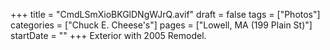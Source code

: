+++
title = "CmdLSmXioBKGlDNgWJrQ.avif"
draft = false
tags = ["Photos"]
categories = ["Chuck E. Cheese's"]
pages = ["Lowell, MA (199 Plain St)"]
startDate = ""
+++
Exterior with 2005 Remodel.
